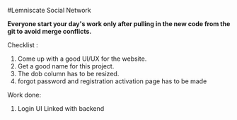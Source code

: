 #Lemniscate
Social Network

<b>Everyone start your day's work only after pulling in the new code from the git to avoid merge conflicts.</b>

Checklist :

1. Come up with a good UI/UX for the website.
2. Get a good  name for this project.
3. The dob column has to be resized.
4. forgot password and registration activation page has to be made


Work done:
1. Login UI Linked with backend